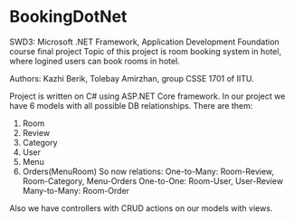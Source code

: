 # BookingDotNet
SWD3: Microsoft .NET Framework, Application Development Foundation course final project 
Topic of this project is room booking system in hotel, where logined users can book rooms in hotel.

Authors: Kazhi Berik, Tolebay Amirzhan, group CSSE 1701 of IITU.

Project is written on C# using ASP.NET Core framework. 
In our project we have 6 models with all possible DB relationships. There are them:
1) Room
2) Review
3) Category
4) User
5) Menu
6) Orders(MenuRoom) 
So now relations: 
One-to-Many: Room-Review, Room-Category, Menu-Orders
One-to-One: Room-User, User-Review
Many-to-Many: Room-Order

Also we have controllers with CRUD actions on our models with views.
